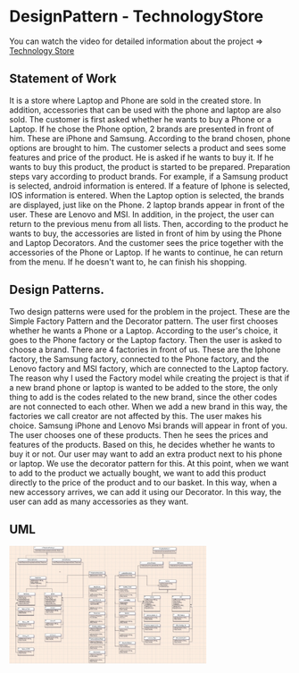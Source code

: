 # DesignPattern - TechnologyStore

 You can watch the video for detailed information about the project => [Technology Store](https://www.youtube.com/watch?v=WA3NYtGgfOU&t=4s)


## Statement of Work
It is a store where Laptop and Phone are sold in the created store. In addition, accessories that can be used with the phone and laptop are also sold. The customer is first asked whether he wants to buy a Phone or a Laptop. If he chose the Phone option, 2 brands are presented in front of him. These are iPhone and Samsung. According to the brand chosen, phone options are brought to him. The customer selects a product and sees some features and price of the product. He is asked if he wants to buy it. If he wants to buy this product, the product is started to be prepared. Preparation steps vary according to product brands. For example, if a Samsung product is selected, android information is entered. If a feature of Iphone is selected, IOS information is entered. When the Laptop option is selected, the brands are displayed, just like on the Phone. 2 laptop brands appear in front of the user. These are Lenovo and MSI. In addition, in the project, the user can return to the previous menu from all lists. Then, according to the product he wants to buy, the accessories are listed in front of him by using the Phone and Laptop Decorators. And the customer sees the price together with the accessories of the Phone or Laptop. If he wants to continue, he can return from the menu. If he doesn't want to, he can finish his shopping.


## Design Patterns.
Two design patterns were used for the problem in the project. These are the Simple Factory Pattern and the Decorator pattern.
The user first chooses whether he wants a Phone or a Laptop. According to the user's choice, it goes to the Phone factory or the Laptop factory. Then the user is asked to choose a brand. There are 4 factories in front of us. These are the Iphone factory, the Samsung factory, connected to the Phone factory, and the Lenovo factory and MSI factory, which are connected to the Laptop factory. The reason why I used the Factory model while creating the project is that if a new brand phone or laptop is wanted to be added to the store, the only thing to add is the codes related to the new brand, since the other codes are not connected to each other. When we add a new brand in this way, the factories we call creator are not affected by this. The user makes his choice. Samsung iPhone and Lenovo Msi brands will appear in front of you. The user chooses one of these products. Then he sees the prices and features of the products. Based on this, he decides whether he wants to buy it or not.
Our user may want to add an extra product next to his phone or laptop. We use the decorator pattern for this. At this point, when we want to add to the product we actually bought, we want to add this product directly to the price of the product and to our basket. In this way, when a new accessory arrives, we can add it using our Decorator. In this way, the user can add as many accessories as they want.


## UML

<img src="https://github.com/nazliisn/DesignPattern/blob/master/DesignUML.png" width="70%">

